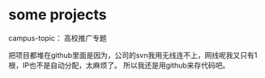 some projects
============

campus-topic： 高校推广专题


把项目都堆在github里面是因为，公司的svn我用无线连不上，网线呢我又只有1根，IP也不是自动分配，太麻烦了。 所以我还是用github来存代码吧。